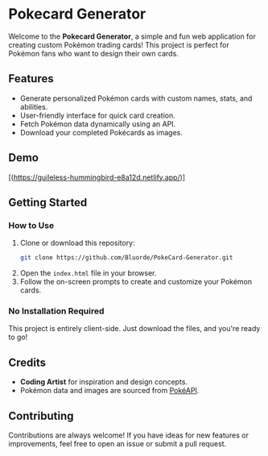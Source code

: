 # Pokecard Generator

Welcome to the **Pokecard Generator**, a simple and fun web application for creating custom Pokémon trading cards! This project is perfect for Pokémon fans who want to design their own cards.

## Features

- Generate personalized Pokémon cards with custom names, stats, and abilities.
- User-friendly interface for quick card creation.
- Fetch Pokémon data dynamically using an API.
- Download your completed Pokécards as images.

## Demo

[(https://guileless-hummingbird-e8a12d.netlify.app/)]

## Getting Started

### How to Use

1. Clone or download this repository:
   ```bash
   git clone https://github.com/Bluorde/PokeCard-Generator.git
   ```
2. Open the `index.html` file in your browser.
3. Follow the on-screen prompts to create and customize your Pokémon cards.

### No Installation Required

This project is entirely client-side. Just download the files, and you're ready to go!

## Credits

- **Coding Artist** for inspiration and design concepts.
- Pokémon data and images are sourced from [PokéAPI](https://pokeapi.co/).

## Contributing

Contributions are always welcome! If you have ideas for new features or improvements, feel free to open an issue or submit a pull request.